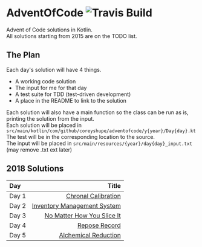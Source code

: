 # AdventOfCode ![Travis Build](https://travis-ci.org/CoreyShupe/AdventOfCode.svg?branch=master)
Advent of Code solutions in Kotlin.<br/>
All solutions starting from 2015 are on the TODO list.<br/>
## The Plan
Each day's solution will have 4 things.
* A working code solution
* The input for me for that day
* A test suite for TDD (test-driven development)
* A place in the README to link to the solution

Each solution will also have a main function so the class can be run as is, printing the solution from the input.<br/>
Each solution will be placed in `src/main/kotlin/com/github/coreyshupe/adventofcode/y{year}/Day{day}.kt`<br/>
The test will be in the corresponding location to the source.<br/>
The input will be placed in `src/main/resources/{year}/day{day}_input.txt` (may remove .txt ext later)
## 2018 Solutions
|Day|Title|
|:---|---:|
|Day 1|[Chronal Calibration](./src/main/kotlin/com/github/coreyshupe/adventofcode/y2018/Day1.kt)|
|Day 2|[Inventory Management System](./src/main/kotlin/com/github/coreyshupe/adventofcode/y2018/Day2.kt)|
|Day 3|[No Matter How You Slice It](./src/main/kotlin/com/github/coreyshupe/adventofcode/y2018/Day3.kt)|
|Day 4|[Repose Record](./src/main/kotlin/com/github/coreyshupe/adventofcode/y2018/Day4.kt)|
|Day 5|[Alchemical Reduction](./src/main/kotlin/com/github/coreyshupe/adventofcode/y2018/Day5.kt)|
